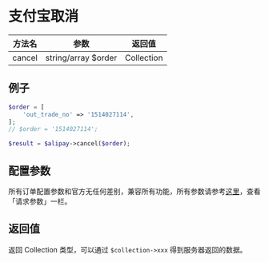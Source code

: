# 支付宝取消

|  方法名   |         参数          |    返回值     |
|:------:|:-------------------:|:----------:|
| cancel | string/array $order | Collection |

## 例子

```php
$order = [
    'out_trade_no' => '1514027114',
];
// $order = '1514027114';

$result = $alipay->cancel($order);
```

## 配置参数

所有订单配置参数和官方无任何差别，兼容所有功能，所有参数请参考[这里](https://docs.open.alipay.com/api_1/alipay.trade.cancel/)，查看「请求参数」一栏。


## 返回值

返回 Collection 类型，可以通过 `$collection->xxx` 得到服务器返回的数据。
